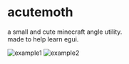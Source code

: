 # acutemoth

a small and cute minecraft angle utility.  
made to help learn egui.

![example1](https://cdn.discordapp.com/attachments/798990274373877761/1054860714688393306/image.png)
![example2](https://cdn.discordapp.com/attachments/798990274373877761/1054861438423937124/image.png)
